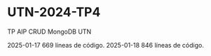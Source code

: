 # UTN-2024-TP4
TP AIP CRUD MongoDB UTN

2025-01-17 669 líneas de código. 
2025-01-18 846 líneas de código.
